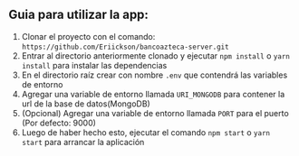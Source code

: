 ## Guia para utilizar la app:


1. Clonar el proyecto con el comando: `https://github.com/Eriickson/bancoazteca-server.git`
2. Entrar al directorio anteriormente clonado y ejecutar `npm install` o `yarn install` para instalar las dependencias
3. En el directorio raíz crear con nombre `.env` que contendrá las variables de entorno
5. Agregar una variable de entorno llamada `URI_MONGODB` para contener la url de la base de datos(MongoDB)
6. (Opcional) Agregar una variable de entorno llamada `PORT` para el puerto (Por defecto: 9000)
7. Luego de haber hecho esto, ejecutar el comando `npm start` o `yarn start` para arrancar la aplicación
